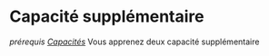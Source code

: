 # Capacité supplémentaire
*prérequis [Capacités](../../1.%20Talent%20de%20base/Capacités.md)*
Vous apprenez deux capacité supplémentaire